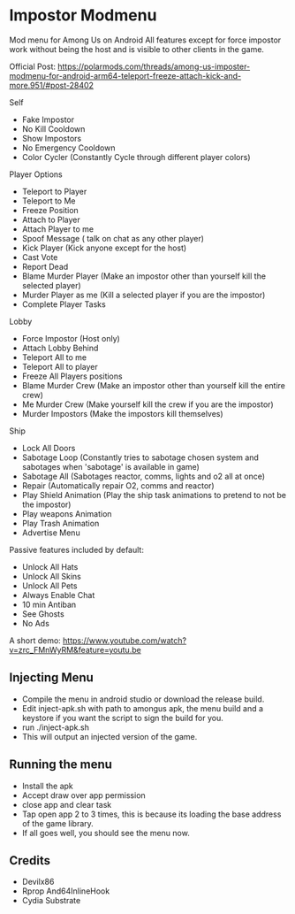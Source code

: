 # Impostor Modmenu
Mod menu for Among Us on Android
All features except for force impostor work without being the host and is visible to other clients in the game.

Official Post: https://polarmods.com/threads/among-us-imposter-modmenu-for-android-arm64-teleport-freeze-attach-kick-and-more.951/#post-28402

Self
- Fake Impostor
- No Kill Cooldown
- Show Impostors
- No Emergency Cooldown
- Color Cycler (Constantly Cycle through different player colors)

Player Options
- Teleport to Player
- Teleport to Me
- Freeze Position
- Attach to Player
- Attach Player to me
- Spoof Message ( talk on chat as any other player)
- Kick Player (Kick anyone except for the host)
- Cast Vote
- Report Dead
- Blame Murder Player (Make an impostor other than yourself kill the selected player)
- Murder Player as me (Kill a selected player if you are the impostor)
- Complete Player Tasks

Lobby
- Force Impostor (Host only)
- Attach Lobby Behind
- Teleport All to me
- Teleport All to player
- Freeze All Players positions
- Blame Murder Crew (Make an impostor other than yourself kill the entire crew)
- Me Murder Crew (Make yourself kill the crew if you are the impostor)
- Murder Impostors (Make the impostors kill themselves)

Ship
- Lock All Doors
- Sabotage Loop (Constantly tries to sabotage chosen system and sabotages when 'sabotage' is available in game)
- Sabotage All (Sabotages reactor, comms, lights and o2 all at once)
- Repair (Automatically repair O2, comms and reactor)
- Play Shield Animation (Play the ship task animations to pretend to not be the impostor)
- Play weapons Animation
- Play Trash Animation
- Advertise Menu


Passive features included by default:
- Unlock All Hats
- Unlock All Skins
- Unlock All Pets
- Always Enable Chat
- 10 min Antiban
- See Ghosts
- No Ads

A short demo: https://www.youtube.com/watch?v=zrc_FMnWyRM&feature=youtu.be

## Injecting Menu
- Compile the menu in android studio or download the release build.
- Edit inject-apk.sh with path to amongus apk, the menu build and a keystore if you want the script to sign the build for you.
- run ./inject-apk.sh
- This will output an injected version of the game.

## Running the menu
- Install the apk
- Accept draw over app permission
- close app and clear task
- Tap open app 2 to 3 times, this is because its loading the base address of the game library.
- If all goes well, you should see the menu now.

## Credits
- Devilx86
- Rprop And64InlineHook
- Cydia Substrate
